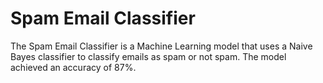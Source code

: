 # Spam Email Classifier

The Spam Email Classifier is a Machine Learning model that uses a Naive Bayes classifier to classify emails as spam or not spam. The model achieved an accuracy of 87%.
